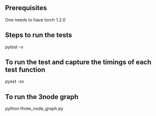 ## Prerequisites
One needs to have torch 1.2.0

## Steps to run the tests
pytest -v

## To run the test and capture the timings of each test function
pyest -sv

## To run the 3node graph
python three_node_graph.py
